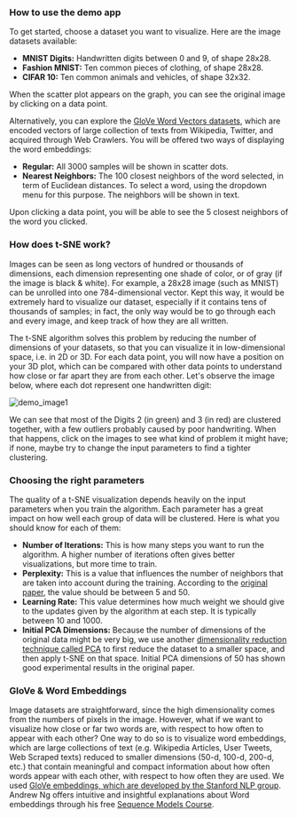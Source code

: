 ### How to use the demo app

To get started, choose a dataset you want to visualize. Here are the image datasets available:

- **MNIST Digits:** Handwritten digits between 0 and 9, of shape 28x28.
- **Fashion MNIST:** Ten common pieces of clothing, of shape 28x28.
- **CIFAR 10:** Ten common animals and vehicles, of shape 32x32.

When the scatter plot appears on the graph, you can see the original image by clicking on a data point.

Alternatively, you can explore the [GloVe Word Vectors datasets](https://nlp.stanford.edu/projects/glove/), which are encoded vectors of large collection of texts from Wikipedia, Twitter, and acquired through Web Crawlers. You will be offered two ways of displaying the word embeddings:

- **Regular:** All 3000 samples will be shown in scatter dots.
- **Nearest Neighbors:** The 100 closest neighbors of the word selected, in term of Euclidean distances. To select a word, using the dropdown menu for this purpose. The neighbors will be shown in text.

Upon clicking a data point, you will be able to see the 5 closest neighbors of the word you clicked.

### How does t-SNE work?

Images can be seen as long vectors of hundred or thousands of dimensions, each dimension representing one shade of color, or of gray (if the image is black & white). For example, a 28x28 image (such as MNIST) can be unrolled into one 784-dimensional vector. Kept this way, it would be extremely hard to visualize our dataset, especially if it contains tens of thousands of samples; in fact, the only way would be to go through each and every image, and keep track of how they are all written.

The t-SNE algorithm solves this problem by reducing the number of dimensions of your datasets, so that you can visualize it in low-dimensional space, i.e. in 2D or 3D. For each data point, you will now have a position on your 3D plot, which can be compared with other data points to understand how close or far apart they are from each other. Let's observe the image below, where each dot represent one handwritten digit:

![demo_image1](https://raw.githubusercontent.com/plotly/dash-tsne/master/screenshots/demo_image1.png)

We can see that most of the Digits 2 (in green) and 3 (in red) are clustered together, with a few outliers probably caused by poor handwriting. When that happens, click on the images to see what kind of problem it might have; if none, maybe try to change the input parameters to find a tighter clustering.

### Choosing the right parameters

The quality of a t-SNE visualization depends heavily on the input parameters when you train the algorithm. Each parameter has a great impact on how well each group of data will be clustered. Here is what you should know for each of them:

- **Number of Iterations:** This is how many steps you want to run the algorithm. A higher number of iterations often gives better visualizations, but more time to train.
- **Perplexity:** This is a value that influences the number of neighbors that are taken into account during the training. According to the [original paper](https://lvdmaaten.github.io/publications/papers/JMLR_2008.pdf), the value should be between 5 and 50.
- **Learning Rate:** This value determines how much weight we should give to the updates given by the algorithm at each step. It is typically between 10 and 1000.
- **Initial PCA Dimensions:** Because the number of dimensions of the original data might be very big, we use another [dimensionality reduction technique called PCA](https://en.wikipedia.org/wiki/Principal_component_analysis) to first reduce the dataset to a smaller space, and then apply t-SNE on that space. Initial PCA dimensions of 50 has shown good experimental results in the original paper.

### GloVe & Word Embeddings

Image datasets are straightforward, since the high dimensionality comes from the numbers of pixels in the image. However, what if we want to visualize how close or far two words are, with respect to how often to appear with each other? One way to do so is to visualize word embeddings, which are large collections of text (e.g. Wikipedia Articles, User Tweets, Web Scraped texts) reduced to smaller dimensions (50-d, 100-d, 200-d, etc.) that contain meaningful and compact information about how often words appear with each other, with respect to how often they are used. We used [GloVe embeddings, which are developed by the Stanford NLP group](). Andrew Ng offers intuitive and insightful explanations about Word embeddings through his free [Sequence Models Course](https://www.coursera.org/learn/nlp-sequence-models/lecture/qHMK5/using-word-embeddings).
